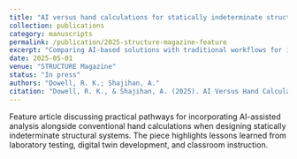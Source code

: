```yaml
---
title: "AI versus hand calculations for statically indeterminate structural engineering examples"
collection: publications
category: manuscripts
permalink: /publication/2025-structure-magazine-feature
excerpt: "Comparing AI-based solutions with traditional workflows for indeterminate structures."
date: 2025-05-01
venue: "STRUCTURE Magazine"
status: "In press"
authors: "Dowell, R. K.; Shajihan, A."
citation: "Dowell, R. K., & Shajihan, A. (2025). AI Versus Hand Calculations for Statically Indeterminate Structural Engineering Examples. STRUCTURE Magazine. (In press)."
---
```


Feature article discussing practical pathways for incorporating AI-assisted analysis alongside conventional hand calculations when designing statically indeterminate structural systems. The piece highlights lessons learned from laboratory testing, digital twin development, and classroom instruction.
